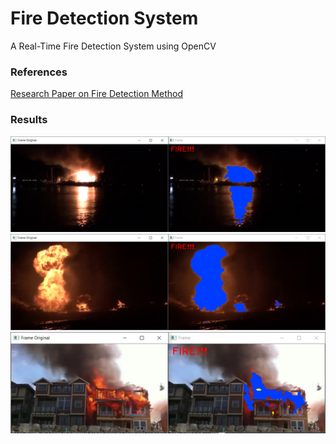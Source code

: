 # Fire Detection System
A Real-Time Fire Detection System using OpenCV

### References
[Research Paper on Fire Detection Method](https://www.hindawi.com/journals/cin/2019/1939171/)

### Results
![Fire image with result](ref_images/firetest1.PNG)
![Fire image with result](ref_images/firetest2.PNG)
![Fire image with result](ref_images/firetest3.PNG)
